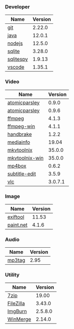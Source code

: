 
### Developer
Name                                                                                | Version
----                                                                                | -------
[git](https://github.com/git-for-windows/git/releases)                              | 2.22.0
[java](http://www.oracle.com/technetwork/java/javase/downloads/index.html)          | 12.0.1
[nodejs](https://nodejs.org/en/download/current/)                                   | 12.5.0
[sqlite](http://www.sqlite.org/download.html)                                       | 3.28.0
[sqlitespy](http://www.yunqa.de/delphi/doku.php/products/sqlitespy/index)           | 1.9.13
[vscode](https://code.visualstudio.com/updates)                                     | 1.35.1

### Video
Name                                                                                | Version
----                                                                                | -------
[atomicparsley](http://sourceforge.net/projects/atomicparsley/files/atomicparsley/) | 0.9.0
[atomicparsley](https://bitbucket.org/jonhedgerows/atomicparsley/downloads)         | 0.9.6
[ffmpeg](http://www.ffmpeg.org/download.html)                                       | 4.1.3
[ffmpeg-win](http://ffmpeg.zeranoe.com/builds/)                                     | 4.1.1
[handbrake](http://handbrake.fr/downloads.php)                                      | 1.2.2
[mediainfo](http://mediaarea.net/us/MediaInfo/Download/Windows)                     | 19.04
[mkvtoolnix](http://www.bunkus.org/videotools/mkvtoolnix/downloads.html)            | 35.0.0
[mkvtoolnix-win](http://www.fosshub.com/MKVToolNix.html)                            | 35.0.0
[mp4box](http://gpac.wp.mines-telecom.fr/mp4box/)                                   | 0.6.2
[subtitle-edit](https://github.com/SubtitleEdit/subtitleedit/releases)              | 3.5.9
[vlc](https://www.videolan.org/vlc/download-windows.html)                           | 3.0.7.1

### Image
Name                                                                                | Version
----                                                                                | -------
[exiftool](http://www.sno.phy.queensu.ca/~phil/exiftool/)                           | 11.53
[paint.net](http://www.getpaint.net/download.html)                                  | 4.1.6

### Audio
Name                                                                                | Version
----                                                                                | -------
[mp3tag](http://www.mp3tag.de/en/download.html)                                     | 2.95

### Utility
Name                                                                                | Version
----                                                                                | -------
[7zip](http://www.7-zip.org/download.html)                                          | 19.00
[FileZilla](https://filezilla-project.org/download.php?show_all=1)                  | 3.43.0
[ImgBurn](http://www.imgburn.com/index.php?act=download)                            | 2.5.8.0
[WinMerge](http://winmerge.org/downloads/)                                          | 2.14.0

